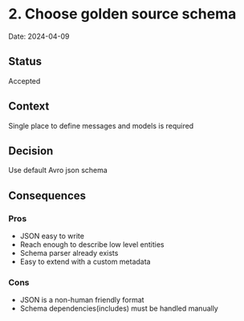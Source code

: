 # 2. Choose golden source schema

Date: 2024-04-09

## Status

Accepted

## Context

Single place to define messages and models is required

## Decision

Use default Avro json schema

## Consequences

### Pros

* JSON easy to write
* Reach enough to describe low level entities
* Schema parser already exists
* Easy to extend with a custom metadata

### Cons

* JSON is a non-human friendly format
* Schema dependencies(includes) must be handled manually